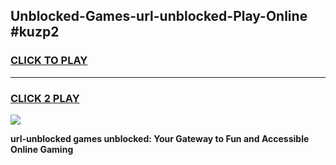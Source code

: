 
## Unblocked-Games-url-unblocked-Play-Online #kuzp2
<h3>
<a href="https://news.freeplayer.one?title=url-unblocked&ref=3">CLICK TO PLAY</a></h3>
<hr>

<h3>
<a href="https://news.freeplayer.one?title=url-unblocked&ref=3">CLICK 2 PLAY</a>
  
</h3>

<a href="https://news.freeplayer.one?title=url-unblocked&ref=3"><img src="https://clearcache.store/games.png"></a>


**url-unblocked games unblocked: Your Gateway to Fun and Accessible Online Gaming**
